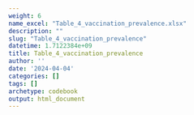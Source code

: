 ```yaml
---
weight: 6
name_excel: "Table_4_vaccination_prevalence.xlsx"
description: ""
slug: "Table_4_vaccination_prevalence"
datetime: 1.7122384e+09
title: Table_4_vaccination_prevalence
author: ''
date: '2024-04-04'
categories: []
tags: []
archetype: codebook
output: html_document
---
```


<div class="tabcontent"></div>
